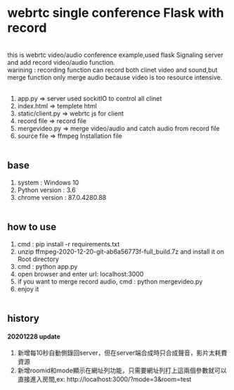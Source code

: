 # webrtc single conference Flask with record
<br>
this is webrtc video/audio conference example,used flask Signaling server and add record video/audio function.<br>
warining : recording function can record both clinet video and sound,but merge function only merge audio because video is too resource intensive.<br><br>

1. app.py => server used sockitIO to control all clinet<br>
2. index.html => templete html<br>
3. static/client.py => webrtc js for client<br>
4. record file => record file<br>
5. mergevideo.py => merge video/audio and catch audio from record file<br>
6. source file => ffmpeg Installation file<br><br>

## base 
1. system : Windows 10 <br>
2. Python version : 3.6 <br>
3. chrome version : 87.0.4280.88<br><br>

## how to use
1. cmd : pip install -r requirements.txt<br>
2. unzip ffmpeg-2020-12-20-git-ab6a56773f-full_build.7z and install it on Root directory<br>
2. cmd : python app.py<br>
3. open browser and enter url: localhost:3000<br>
4. if you want to merge record audio, cmd : python mergevideo.py<br>
4. enjoy it<br><br>

## history

#### 20201228 update
1. 新增每10秒自動側錄回server，但在server端合成時只合成聲音，影片太耗費資源<br>
2. 新增roomid和mode顯示在網址列功能，只需要網址列打上這兩個參數就可以直接進入房間,ex: http://localhost:3000/?mode=3&room=test<br>